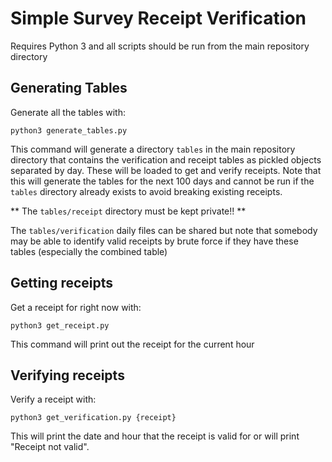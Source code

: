# Simple Survey Receipt Verification

Requires Python 3 and all scripts should be run from the main repository directory

## Generating Tables

Generate all the tables with:

`python3 generate_tables.py` 

This command will generate a directory `tables` in the main repository directory that contains the verification and receipt tables as pickled objects separated by day.
These will be loaded to get and verify receipts.
Note that this will generate the tables for the next 100 days and cannot be run if the `tables` directory already exists to avoid breaking existing receipts.

** The `tables/receipt` directory must be kept private!! **

The `tables/verification` daily files can be shared but note that somebody may be able to identify valid receipts by brute force if they have these tables (especially the combined table)

## Getting receipts

Get a receipt for right now with:

`python3 get_receipt.py`

This command will print out the receipt for the current hour

## Verifying receipts

Verify a receipt with:

`python3 get_verification.py {receipt}`

This will print the date and hour that the receipt is valid for or will print "Receipt not valid".
